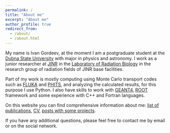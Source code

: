 ```yaml
---
permalink: /
title: "About me"
excerpt: "About me"
author_profile: true
redirect_from: 
  - /about/
  - /about.html
---
```


My name is Ivan Gordeev, at the moment I am a postgraduate student at the [Dubna State
University](https://int.uni-dubna.ru/) with major in physics and astronomy.
I work as a junior researcher at [JINR](http://www.jinr.ru/main-en/)
in the [Laboratory of Radiation Biology](http://lrb.jinr.ru/index.php/en/) in
the research group of radiation fields of JINR base facilities.

Part of my work is mostly computing using Monte Carlo transport codes such as [FLUKA](https://fluka.cern/home)
and [PHITS](https://phits.jaea.go.jp/), and analyzing the calculated results,
for this purpose I use Python. I also have skills to work with
[GEANT4](https://geant4.web.cern.ch/node/1), [ROOT](https://root.cern/) framework
and some experience with C++ and Fortran languages.

On this website you can find comprehensive information about me:
[list of publications](), [CV](), [posts with some projects]().

If you have any additional questions, please feel free to contact me by email
or on the social network. 
